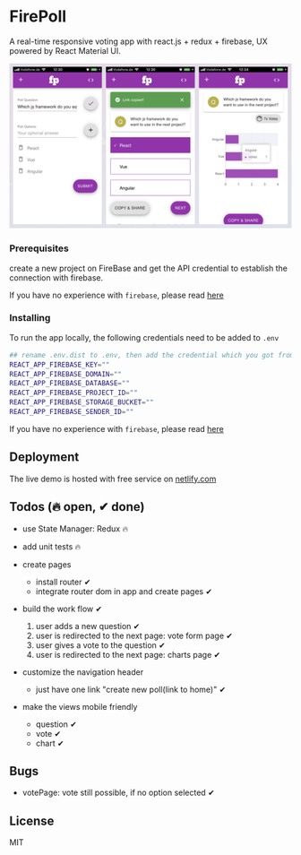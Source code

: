 # FirePoll
A real-time responsive voting app with react.js + redux + firebase, UX powered by React Material UI.

<img src="./header.png"/>

### Prerequisites
create a new project on FireBase and get the API credential to establish the connection with firebase.


If you have no experience with `firebase`, please read [here](https://firebase.google.com/docs/web/setup)

### Installing

To run the app locally, the following credentials need to be added to `.env`
```bash
## rename .env.dist to .env, then add the credential which you got from firebase console.
REACT_APP_FIREBASE_KEY=""
REACT_APP_FIREBASE_DOMAIN=""
REACT_APP_FIREBASE_DATABASE=""
REACT_APP_FIREBASE_PROJECT_ID=""
REACT_APP_FIREBASE_STORAGE_BUCKET=""
REACT_APP_FIREBASE_SENDER_ID=""
```
If you have no experience with `firebase`, please read [here](https://firebase.google.com/docs/web/setup)

## Deployment

The live demo is hosted with free service on [netlify.com](https://www.netlify.com)

## Todos (🔥 open, ✔ ︎done)
- use State Manager: Redux 🔥
- add unit tests 🔥

- create pages
    - install router ✔︎
    - integrate router dom in app and create pages ✔︎
- build the work flow ✔︎
    1. user adds a new question ✔︎
    2. user is redirected to the next page: vote form page ✔︎
    3. user gives a vote to the question ✔︎
    4. user is redirected to the next page:  charts page ✔︎
   
- customize the navigation header
    - just have one link "create new poll(link to home)" ✔︎
    
- make the views mobile friendly
    - question ✔︎
    - vote ✔︎
    - chart ✔︎

## Bugs
- votePage: vote still possible, if no option selected ✔︎

    
    


## License
MIT
